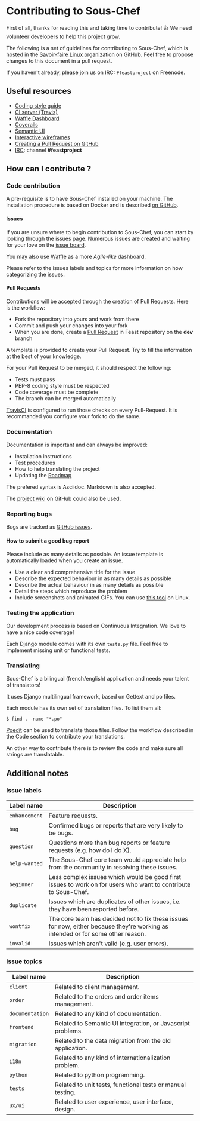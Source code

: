 # Contributing to Sous-Chef

First of all, thanks for reading this and taking time to contribute! :+1: We need volunteer developers to help this project grow.

The following is a set of guidelines for contributing to Sous-Chef, which is hosted in the [Savoir-faire Linux organization](https://github.com/savoirfairelinux) on GitHub. 
Feel free to propose changes to this document in a pull request.

If you haven't already, please join us on IRC: `#feastproject` on Freenode.

## Useful resources

* [Coding style guide](https://www.python.org/dev/peps/pep-0008/)
* [CI server (Travis)](https://travis-ci.org/savoirfairelinux/santropol-feast)
* [Waffle Dashboard](https://waffle.io/savoirfairelinux/santropol-feast)
* [Coveralls](https://coveralls.io/github/savoirfairelinux/santropol-feast?branch=dev)
* [Semantic UI](http://semantic-ui.com/)
* [Interactive wireframes](https://marvelapp.com/2187ig4)
* [Creating a Pull Request on GitHub](https://help.github.com/articles/creating-a-pull-request/)
* [IRC](http://webchat.freenode.net): channel **#feastproject**

## How can I contribute ?

### Code contribution

A pre-requisite is to have Sous-Chef installed on your machine.
The installation procedure is based on Docker and is described [on GitHub](https://github.com/savoirfairelinux/santropol-feast/blob/dev/INSTALL.md).

#### Issues

If you are unsure where to begin contribution to Sous-Chef, you can start by looking through the issues page. 
Numerous issues are created and waiting for your love on the [issue board](https://github.com/savoirfairelinux/santropol-feast/issues).

You may also use [Waffle](https://waffle.io/savoirfairelinux/santropol-feast) as a more *Agile-like* dashboard.

Please refer to the issues labels and topics for more information on how categorizing the issues.

#### Pull Requests

Contributions will be accepted through the creation of Pull Requests. Here is the workflow:

* Fork the repository into yours and work from there
* Commit and push your changes into your fork
* When you are done, create a [Pull Request](https://github.com/savoirfairelinux/santropol-feast/compare) in Feast repository on the **dev** branch

A template is provided to create your Pull Request. Try to fill the information at the best of your knowledge.

For your Pull Request to be merged, it should respect the following:

* Tests must pass
* PEP-8 coding style must be respected
* Code coverage must be complete
* The branch can be merged automatically

[TravisCI](https://travis-ci.org/) is configured to run those checks on every Pull-Request. It is recommanded you configure your fork to do the same.

### Documentation

Documentation is important and can always be improved:

* Installation instructions
* Test procedures
* How to help translating the project
* Updating the [Roadmap](https://github.com/savoirfairelinux/santropol-feast/wiki/ROADMAP)

The prefered syntax is Asciidoc. Markdown is also accepted.

The [project wiki](https://github.com/savoirfairelinux/santropol-feast/wiki/) on GitHub could also be used.

### Reporting bugs

Bugs are tracked as [GitHub issues](https://guides.github.com/features/issues/). 

#### How to submit a good bug report

Please include as many details as possible. An issue template is automatically loaded when you create an issue.

* Use a clear and comprehensive title for the issue
* Describe the expected behaviour in as many details as possible
* Describe the actual behaviour in as many details as possible
* Detail the steps which reproduce the problem
* Include screenshots and animated GIFs. You can use [this tool](https://github.com/colinkeenan/silentcast) on Linux.

### Testing the application

Our development process is based on Continuous Integration. We love to have a nice code coverage! 

Each Django module comes with its own `tests.py` file. Feel free to implement missing unit or functional tests.

### Translating

Sous-Chef is a bilingual (french/english) application and needs your talent of translators!

It uses Django multilingual framework, based on Gettext and po files.

Each module has its own set of translation files. To list them all:

```
$ find . -name "*.po"
```

[Poedit](https://poedit.net/) can be used to translate those files.
Follow the workflow described in the Code section to contribute your translations.

An other way to contribute there is to review the code and make sure all strings are translatable.

## Additional notes

### Issue labels

| Label name | Description |
| --- | --- |
| `enhancement` | Feature requests. |
| `bug` | Confirmed bugs or reports that are very likely to be bugs. |
| `question` | Questions more than bug reports or feature requests (e.g. how do I do X). |
| `help-wanted` | The Sous-Chef core team would appreciate help from the community in resolving these issues. |
| `beginner` | Less complex issues which would be good first issues to work on for users who want to contribute to Sous-Chef. |
| `duplicate` | Issues which are duplicates of other issues, i.e. they have been reported before. |
| `wontfix` | The core team has decided not to fix these issues for now, either because they're working as intended or for some other reason. |
| `invalid` | Issues which aren't valid (e.g. user errors). |

### Issue topics

| Label name | Description |
| --- | --- |
| `client` | Related to client management. |
| `order` | Related to the orders and order items management. |
| `documentation` | Related to any kind of documentation. |
| `frontend` | Related to Semantic UI integration, or Javascript problems. |
| `migration` | Related to the data migration from the old application. |
| `i18n` | Related to any kind of internationalization problem. |
| `python` | Related to python programming. |
| `tests` | Related to unit tests, functional tests or manual testing. |
| `ux/ui` | Related to user experience, user interface, design. |
